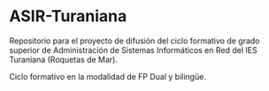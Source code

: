 # ASIR-Turaniana
Repositorio para el proyecto de difusión del ciclo formativo de grado superior de Administración de Sistemas Informáticos en Red del IES Turaniana (Roquetas de Mar).

Ciclo formativo en la modalidad de FP Dual y bilingüe.
